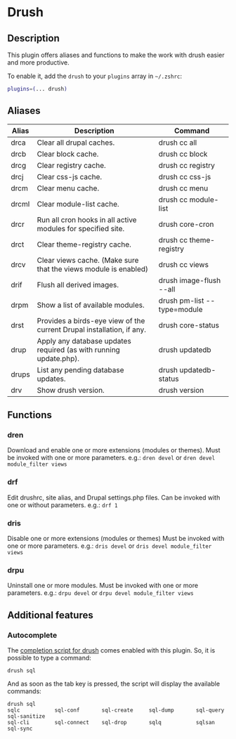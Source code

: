 # Drush

## Description
This plugin offers aliases and functions to make the work with drush easier and more productive.

To enable it, add the `drush` to your `plugins` array in `~/.zshrc`:

```zsh
plugins=(... drush)
```

## Aliases
| Alias | Description                                                           | Command                     |
|-------|-----------------------------------------------------------------------|-----------------------------|
| drca  | Clear all drupal caches.                                              | drush cc all                |
| drcb  | Clear block cache.                                                    | drush cc block              |
| drcg  | Clear registry cache.                                                 | drush cc registry           |
| drcj  | Clear css-js cache.                                                   | drush cc css-js             |
| drcm  | Clear menu cache.                                                     | drush cc menu               |
| drcml | Clear module-list cache.                                              | drush cc module-list        |
| drcr  | Run all cron hooks in all active modules for specified site.          | drush core-cron             |
| drct  | Clear theme-registry cache.                                           | drush cc theme-registry     |
| drcv  | Clear views cache. (Make sure that the views module is enabled)       | drush cc views              |
| drif  | Flush all derived images.                                             | drush image-flush --all     |
| drpm  | Show a list of available modules.                                     | drush pm-list --type=module |
| drst  | Provides a birds-eye view of the current Drupal installation, if any. | drush core-status           |
| drup  | Apply any database updates required (as with running update.php).     | drush updatedb              |
| drups | List any pending database updates.                                    | drush updatedb-status       |
| drv   | Show drush version.                                                   | drush version               |


## Functions

### dren
Download and enable one or more extensions (modules or themes).
Must be invoked with one or more parameters. e.g.:
`dren devel` or `dren devel module_filter views`

### drf
Edit drushrc, site alias, and Drupal settings.php files.
Can be invoked with one or without parameters. e.g.:
`drf 1`

### dris
Disable one or more extensions (modules or themes)
Must be invoked with one or more parameters. e.g.:
`dris devel` or `dris devel module_filter views`

### drpu
Uninstall one or more modules.
Must be invoked with one or more parameters. e.g.:
`drpu devel` or `drpu devel module_filter views`

## Additional features

### Autocomplete
The [completion script for drush](https://github.com/drush-ops/drush/blob/8.0.1/drush.complete.sh) comes enabled with this plugin.
So, it is possible to type a command:
```
drush sql
```

And as soon as the tab key is pressed, the script will display the available commands:
```
drush sql
sqlc           sql-conf       sql-create     sql-dump       sql-query      sql-sanitize                
sql-cli        sql-connect    sql-drop       sqlq           sqlsan         sql-sync
```
